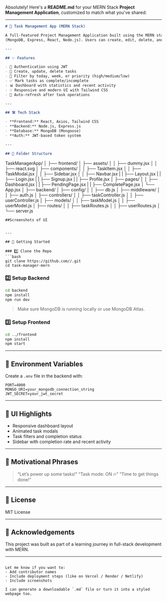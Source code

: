 Absolutely! Here's a **README.md** for your MERN Stack **Project Management Application**, customized to match what you've shared:

---

```md
# 🚀 Task Management App (MERN Stack)

A full-featured Project Management Application built using the MERN stack
(MongoDB, Express, React, Node.js). Users can create, edit, delete, and filter tasks based on priority and due date.

---

## ✨ Features

- 🔐 Authentication using JWT
- 📝 Create, update, delete tasks
- 📆 Filter by today, week, or priority (high/medium/low)
- ✅ Mark tasks as complete/incomplete
- 📊 Dashboard with statistics and recent activity
- 💡 Responsive and modern UI with Tailwind CSS
- 🔄 Auto-refresh after task operations

---

## 🛠 Tech Stack

- **Frontend:** React, Axios, Tailwind CSS
- **Backend:** Node.js, Express.js
- **Database:** MongoDB (Mongoose)
- **Auth:** JWT-based token system

---

## 📂 Folder Structure

```

TaskManagerApp/
│
├── frontend/
│   ├── assets/
│   │   ├── dummy.jsx
│   │   ├── react.svg
│   ├── components/
│   │   ├── TaskItem.jsx
│   │   ├── TaskModal.jsx
│   │   ├── Sidebar.jsx
│   │   ├── Navbar.jsx
|   |   ├── Layout.jsx
|   |   ├── Login.jsx 
|   |   ├── Signup.jsx
|   |   ├── Profile.jsx 
│   ├── pages/
│   │   ├── Dashboard.jsx
|   |   ├── PendingPage.jsx
|   |   ├── CompletePage.jsx
│   └── App.jsx
│
├── backend/
│   ├── config/
│   │   ├── db.js
│   ├── middleware/
│   │   ├── auth.js
│   ├── controllers/
│   │   ├── taskController.js
│   │   ├── userController.js
│   ├── models/
│   │   ├── taskModel.js
│   │   ├── userModel.js
│   ├── routes/
│   │   ├── taskRoutes.js
│   │   ├── userRoutes.js
│   └── server.js

````
##Screenshots of UI


---

## 🚀 Getting Started

### 1️⃣ Clone the Repo
```bash
git clone https://github.com//.git
cd task-manager-mern
````

### 2️⃣ Setup Backend

```bash
cd backend
npm install
npm run dev
```

> Make sure MongoDB is running locally or use MongoDB Atlas.

### 3️⃣ Setup Frontend

```bash
cd ../frontend
npm install
npm start
```

---

## 🔐 Environment Variables

Create a `.env` file in the backend with:

```
PORT=4000
MONGO_URI=your_mongodb_connection_string
JWT_SECRET=your_jwt_secret
```

---

## 📸 UI Highlights

* Responsive dashboard layout
* Animated task modals
* Task filters and completion status
* Sidebar with completion rate and recent activity

---

## 📣 Motivational Phrases

> “Let’s power up some tasks!”
> “Task mode: ON 🔥”
> “Time to get things done!”

---

## 📄 License

MIT License

---

## 🙌 Acknowledgements

This project was built as part of a learning journey in full-stack development with MERN.

---

```

Let me know if you want to:
- Add contributor names
- Include deployment steps (like on Vercel / Render / Netlify)
- Include screenshots

I can generate a downloadable `.md` file or turn it into a styled webpage too.
```
